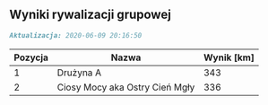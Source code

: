 ## Wyniki rywalizacji grupowej

```markdown
Aktualizacja: 2020-06-09 20:16:50
```

Pozycja | Nazwa | Wynik [km] |
------------ | -------------  | -------------
 1 |Drużyna A | 343 
 2 |Ciosy Mocy aka Ostry Cień Mgły | 336